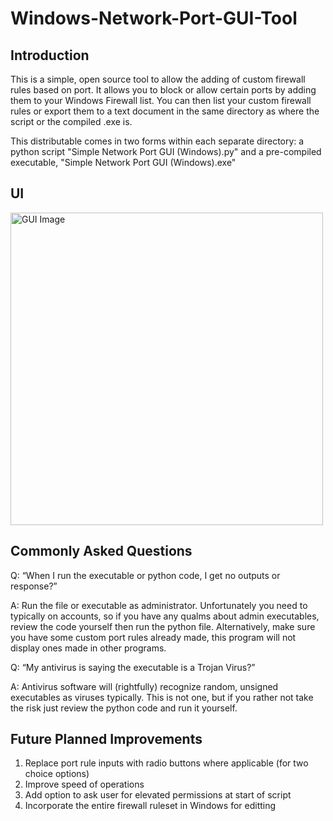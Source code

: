 # Windows-Network-Port-GUI-Tool

## Introduction

This is a simple, open source tool to allow the adding of custom firewall rules based on port. It allows you to block or allow certain ports by adding them to your Windows Firewall list. You can then list your custom firewall rules or export them to a text document in the same directory as where the script or the compiled .exe is. 

This distributable comes in two forms within each separate directory: a python script "Simple Network Port GUI (Windows).py" and a pre-compiled executable, "Simple Network Port GUI (Windows).exe"

## UI


<img src="https://github.com/TestingAccount2000/Simple-Network-Port-GUI-Windows/assets/98635532/46c3b4f3-a71b-4e0e-8c11-d75c3b5b6c5d" alt="GUI Image" width="500">





## Commonly Asked Questions

Q: “When I run the executable or python code, I get no outputs or response?”

A: Run the file or executable as administrator. Unfortunately you need to typically on accounts, so if you have any qualms about admin executables, review the code yourself then run the python file. Alternatively, make sure you have some custom port rules already made, this program will not display ones made in other programs.


Q: “My antivirus is saying the executable is a Trojan Virus?” 

A: Antivirus software will (rightfully) recognize random, unsigned executables as viruses typically. This is not one, but if you rather not take the risk just review the python code and run it yourself.

## Future Planned Improvements

1. Replace port rule inputs with radio buttons where applicable (for two choice options)
2. Improve speed of operations
3. Add option to ask user for elevated permissions at start of script
4. Incorporate the entire firewall ruleset in Windows for editting




